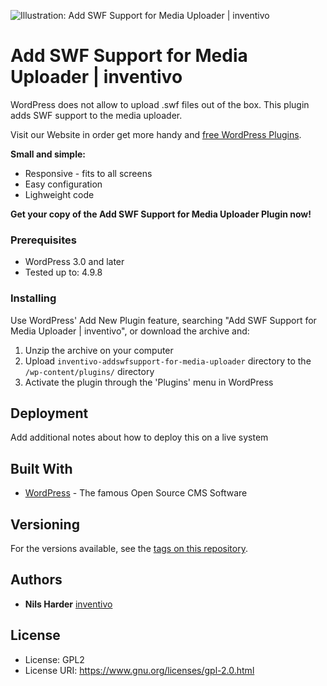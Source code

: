 ![Illustration: Add SWF Support for Media Uploader | inventivo](https://ps.w.org/add-swf-support-for-media-uploader-inventivo/assets/banner-772x250.png?rev=1953069)

# Add SWF Support for Media Uploader | inventivo

WordPress does not allow to upload .swf files out of the box. This plugin adds SWF support to the media uploader.

Visit our Website in order get more handy and <a href="https://www.inventivo.de/wordpress-agentur/wordpress-plugins">free WordPress Plugins</a>.

**Small and simple:**
* Responsive - fits to all screens
* Easy configuration
* Lighweight code

**Get your copy of the Add SWF Support for Media Uploader Plugin now!**

### Prerequisites

* WordPress 3.0 and later
* Tested up to: 4.9.8 

### Installing

Use WordPress' Add New Plugin feature, searching "Add SWF Support for Media Uploader | inventivo", or download the archive and:

1. Unzip the archive on your computer  
2. Upload `inventivo-addswfsupport-for-media-uploader` directory to the `/wp-content/plugins/` directory
3. Activate the plugin through the 'Plugins' menu in WordPress


## Deployment

Add additional notes about how to deploy this on a live system

## Built With

* [WordPress](https://www.wordpress.org) - The famous Open Source CMS Software

## Versioning

For the versions available, see the [tags on this repository](https://github.com/your/project/tags). 

## Authors

* **Nils Harder** [inventivo](https://www.inventivo.de/seo-muenster)

## License

* License:      GPL2
* License URI:  https://www.gnu.org/licenses/gpl-2.0.html





